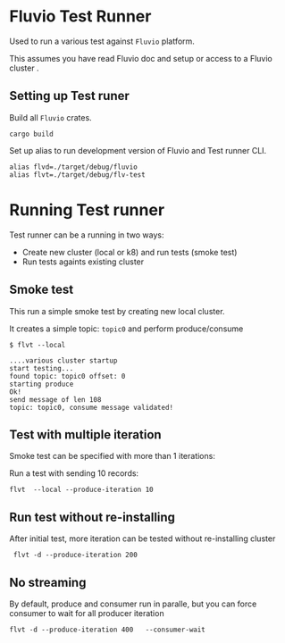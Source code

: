 # Fluvio Test Runner

Used to run a various test against `Fluvio` platform.

This assumes you have read Fluvio doc and setup or access to a Fluvio cluster .



## Setting up Test runer

Build all `Fluvio` crates. 

```
cargo build
```

Set up alias to run development version of Fluvio and Test runner CLI.

```
alias flvd=./target/debug/fluvio
alias flvt=./target/debug/flv-test

```


# Running Test runner

Test runner can be a running in two ways:
- Create new cluster (local or k8) and run tests (smoke test)
- Run tests againts existing cluster


## Smoke test

This run a simple smoke test by creating new local cluster.

It creates a simple topic: `topic0` and perform produce/consume 

```
$ flvt --local

....various cluster startup
start testing...
found topic: topic0 offset: 0
starting produce
Ok!
send message of len 108
topic: topic0, consume message validated!
```

## Test with multiple iteration

Smoke test can be specified with more than 1 iterations:

Run a test with sending 10 records:

```
flvt  --local --produce-iteration 10
```

## Run test without re-installing

After initial test, more iteration can be tested without re-installing cluster

```
 flvt -d --produce-iteration 200
```

## No streaming

By default, produce and consumer run in paralle, but you can force consumer to wait for all producer iteration

```
flvt -d --produce-iteration 400   --consumer-wait
```